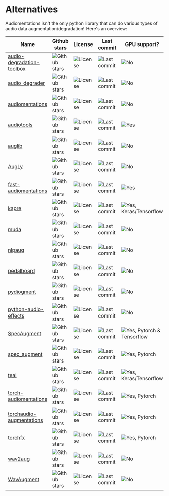 # Alternatives

Audiomentations isn't the only python library that can do various types of audio data
augmentation/degradation! Here's an overview:

| Name                                                                               | Github stars                                                                             | License                                                                               | Last commit                                                                                   | GPU support?                                                                                    |
|------------------------------------------------------------------------------------|------------------------------------------------------------------------------------------|---------------------------------------------------------------------------------------|-----------------------------------------------------------------------------------------------|-------------------------------------------------------------------------------------------------|
| [audio-degradation-toolbox](https://github.com/sevagh/audio-degradation-toolbox)   | ![Github stars](https://img.shields.io/github/stars/sevagh/audio-degradation-toolbox)    | ![License](https://img.shields.io/github/license/sevagh/audio-degradation-toolbox)    | ![Last commit](https://img.shields.io/github/last-commit/sevagh/audio-degradation-toolbox)    | ![No](https://img.shields.io/badge/GPU-No-orange)                                               |
| [audio_degrader](https://github.com/emilio-molina/audio_degrader)                  | ![Github stars](https://img.shields.io/github/stars/emilio-molina/audio_degrader)        | ![License](https://img.shields.io/github/license/emilio-molina/audio_degrader)        | ![Last commit](https://img.shields.io/github/last-commit/emilio-molina/audio_degrader)        | ![No](https://img.shields.io/badge/GPU-No-orange)                                               |
| [audiomentations](https://github.com/iver56/audiomentations)                       | ![Github stars](https://img.shields.io/github/stars/iver56/audiomentations)              | ![License](https://img.shields.io/github/license/iver56/audiomentations)              | ![Last commit](https://img.shields.io/github/last-commit/iver56/audiomentations)              | ![No](https://img.shields.io/badge/GPU-No-orange)                                               |
| [audiotools](https://github.com/descriptinc/audiotools)                            | ![Github stars](https://img.shields.io/github/stars/descriptinc/audiotools)              | ![License](https://img.shields.io/github/license/descriptinc/audiotools)              | ![Last commit](https://img.shields.io/github/last-commit/descriptinc/audiotools)              | ![Yes](https://img.shields.io/badge/GPU-Yes-green)                                              |
| [auglib](https://github.com/audeering/auglib)                                      | ![Github stars](https://img.shields.io/github/stars/audeering/auglib)                    | ![License](https://img.shields.io/github/license/audeering/auglib)                    | ![Last commit](https://img.shields.io/github/last-commit/audeering/auglib)                    | ![No](https://img.shields.io/badge/GPU-No-orange)                                               |
| [AugLy](https://github.com/facebookresearch/AugLy/tree/main/augly/audio)           | ![Github stars](https://img.shields.io/github/stars/facebookresearch/AugLy)              | ![License](https://img.shields.io/github/license/facebookresearch/AugLy)              | ![Last commit](https://img.shields.io/github/last-commit/facebookresearch/AugLy)              | ![No](https://img.shields.io/badge/GPU-No-orange)                                               |
| [fast-audiomentations](https://github.com/Lallapallooza/fast-audiomentations)      | ![Github stars](https://img.shields.io/github/stars/Lallapallooza/fast-audiomentations)  | ![License](https://img.shields.io/github/license/Lallapallooza/fast-audiomentations)  | ![Last commit](https://img.shields.io/github/last-commit/Lallapallooza/fast-audiomentations)  | ![Yes](https://img.shields.io/badge/GPU-Yes-green)                                              |
| [kapre](https://github.com/keunwoochoi/kapre)                                      | ![Github stars](https://img.shields.io/github/stars/keunwoochoi/kapre)                   | ![License](https://img.shields.io/github/license/keunwoochoi/kapre)                   | ![Last commit](https://img.shields.io/github/last-commit/keunwoochoi/kapre)                   | ![Yes, Keras/Tensorflow](https://img.shields.io/badge/GPU-Keras%2FTensorflow-green)             |
| [muda](https://github.com/bmcfee/muda)                                             | ![Github stars](https://img.shields.io/github/stars/bmcfee/muda)                         | ![License](https://img.shields.io/github/license/bmcfee/muda)                         | ![Last commit](https://img.shields.io/github/last-commit/bmcfee/muda)                         | ![No](https://img.shields.io/badge/GPU-No-orange)                                               |
| [nlpaug](https://github.com/makcedward/nlpaug)                                     | ![Github stars](https://img.shields.io/github/stars/makcedward/nlpaug)                   | ![License](https://img.shields.io/github/license/makcedward/nlpaug)                   | ![Last commit](https://img.shields.io/github/last-commit/makcedward/nlpaug)                   | ![No](https://img.shields.io/badge/GPU-No-orange)                                               |
| [pedalboard](https://github.com/spotify/pedalboard)                                | ![Github stars](https://img.shields.io/github/stars/spotify/pedalboard)                  | ![License](https://img.shields.io/github/license/spotify/pedalboard)                  | ![Last commit](https://img.shields.io/github/last-commit/spotify/pedalboard)                  | ![No](https://img.shields.io/badge/GPU-No-orange)                                               |
| [pydiogment](https://github.com/SuperKogito/pydiogment)                            | ![Github stars](https://img.shields.io/github/stars/SuperKogito/pydiogment)              | ![License](https://img.shields.io/github/license/SuperKogito/pydiogment)              | ![Last commit](https://img.shields.io/github/last-commit/SuperKogito/pydiogment)              | ![No](https://img.shields.io/badge/GPU-No-orange)                                               |
| [python-audio-effects](https://github.com/carlthome/python-audio-effects)          | ![Github stars](https://img.shields.io/github/stars/carlthome/python-audio-effects)      | ![License](https://img.shields.io/github/license/carlthome/python-audio-effects)      | ![Last commit](https://img.shields.io/github/last-commit/carlthome/python-audio-effects)      | ![No](https://img.shields.io/badge/GPU-No-orange)                                               |
| [SpecAugment](https://github.com/DemisEom/SpecAugment)                             | ![Github stars](https://img.shields.io/github/stars/DemisEom/SpecAugment)                | ![License](https://img.shields.io/github/license/DemisEom/SpecAugment)                | ![Last commit](https://img.shields.io/github/last-commit/DemisEom/SpecAugment)                | ![Yes, Pytorch & Tensorflow](https://img.shields.io/badge/GPU-Pytorch%20%26%20Tensorflow-green) |
| [spec_augment](https://github.com/zcaceres/spec_augment)                           | ![Github stars](https://img.shields.io/github/stars/zcaceres/spec_augment)               | ![License](https://img.shields.io/github/license/zcaceres/spec_augment)               | ![Last commit](https://img.shields.io/github/last-commit/zcaceres/spec_augment)               | ![Yes, Pytorch](https://img.shields.io/badge/GPU-Pytorch-green)                                 |
| [teal](https://github.com/am1tyadav/teal)                                          | ![Github stars](https://img.shields.io/github/stars/am1tyadav/teal)                      | ![License](https://img.shields.io/github/license/am1tyadav/teal)                      | ![Last commit](https://img.shields.io/github/last-commit/am1tyadav/teal)                      | ![Yes, Keras/Tensorflow](https://img.shields.io/badge/GPU-Keras%2FTensorflow-green)             |
| [torch-audiomentations](https://github.com/asteroid-team/torch-audiomentations)    | ![Github stars](https://img.shields.io/github/stars/asteroid-team/torch-audiomentations) | ![License](https://img.shields.io/github/license/asteroid-team/torch-audiomentations) | ![Last commit](https://img.shields.io/github/last-commit/asteroid-team/torch-audiomentations) | ![Yes, Pytorch](https://img.shields.io/badge/GPU-Pytorch-green)                                 |
| [torchaudio-augmentations](https://github.com/Spijkervet/torchaudio-augmentations) | ![Github stars](https://img.shields.io/github/stars/Spijkervet/torchaudio-augmentations) | ![License](https://img.shields.io/github/license/Spijkervet/torchaudio-augmentations) | ![Last commit](https://img.shields.io/github/last-commit/Spijkervet/torchaudio-augmentations) | ![Yes, Pytorch](https://img.shields.io/badge/GPU-Pytorch-green)                                 |
| [torchfx](https://github.com/matteospanio/torchfx)                                 | ![Github stars](https://img.shields.io/github/stars/matteospanio/torchfx)                | ![License](https://img.shields.io/github/license/matteospanio/torchfx)                | ![Last commit](https://img.shields.io/github/last-commit/matteospanio/torchfx)                | ![Yes, Pytorch](https://img.shields.io/badge/GPU-Pytorch-green)                                 |
| [wav2aug](https://github.com/gfdb/wav2aug)                                         | ![Github stars](https://img.shields.io/github/stars/gfdb/wav2aug)                        | ![License](https://img.shields.io/github/license/gfdb/wav2aug)                        | ![Last commit](https://img.shields.io/github/last-commit/gfdb/wav2aug)                        | ![No](https://img.shields.io/badge/GPU-No-orange)                                               |
| [WavAugment](https://github.com/facebookresearch/WavAugment)                       | ![Github stars](https://img.shields.io/github/stars/facebookresearch/WavAugment)         | ![License](https://img.shields.io/github/license/facebookresearch/WavAugment)         | ![Last commit](https://img.shields.io/github/last-commit/facebookresearch/WavAugment)         | ![No](https://img.shields.io/badge/GPU-No-orange)                                               |
